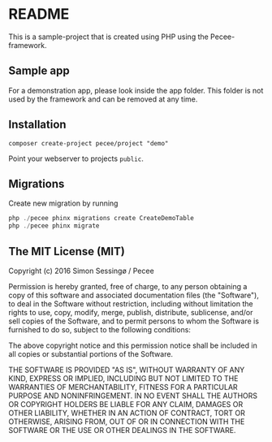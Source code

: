 # README

This is a sample-project that is created using PHP using the Pecee-framework.

## Sample app

For a demonstration app, please look inside the app folder. This folder is not used by the framework and can be removed at any time.

## Installation

```
composer create-project pecee/project "demo"
```

Point your webserver to projects `public`.

## Migrations

Create new migration by running 

```php 
php ./pecee phinx migrations create CreateDemoTable
php ./pecee phinx migrate
```


## The MIT License (MIT)

Copyright (c) 2016 Simon Sessingø / Pecee

Permission is hereby granted, free of charge, to any person obtaining a copy
of this software and associated documentation files (the "Software"), to deal
in the Software without restriction, including without limitation the rights
to use, copy, modify, merge, publish, distribute, sublicense, and/or sell
copies of the Software, and to permit persons to whom the Software is
furnished to do so, subject to the following conditions:

The above copyright notice and this permission notice shall be included in all
copies or substantial portions of the Software.

THE SOFTWARE IS PROVIDED "AS IS", WITHOUT WARRANTY OF ANY KIND, EXPRESS OR
IMPLIED, INCLUDING BUT NOT LIMITED TO THE WARRANTIES OF MERCHANTABILITY,
FITNESS FOR A PARTICULAR PURPOSE AND NONINFRINGEMENT. IN NO EVENT SHALL THE
AUTHORS OR COPYRIGHT HOLDERS BE LIABLE FOR ANY CLAIM, DAMAGES OR OTHER
LIABILITY, WHETHER IN AN ACTION OF CONTRACT, TORT OR OTHERWISE, ARISING FROM,
OUT OF OR IN CONNECTION WITH THE SOFTWARE OR THE USE OR OTHER DEALINGS IN THE
SOFTWARE.
